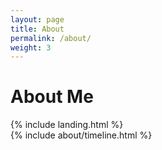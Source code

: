 ```yaml
---
layout: page
title: About
permalink: /about/
weight: 3
---
```


# **About Me**

<!--
<div class="row">
{% include about/skills.html title="Programming Skills" source=site.data.programming-skills %}
</div>
-->
<div class="row">
{% include landing.html %}
</div>

<div class="row">
{% include about/timeline.html %}
</div>
